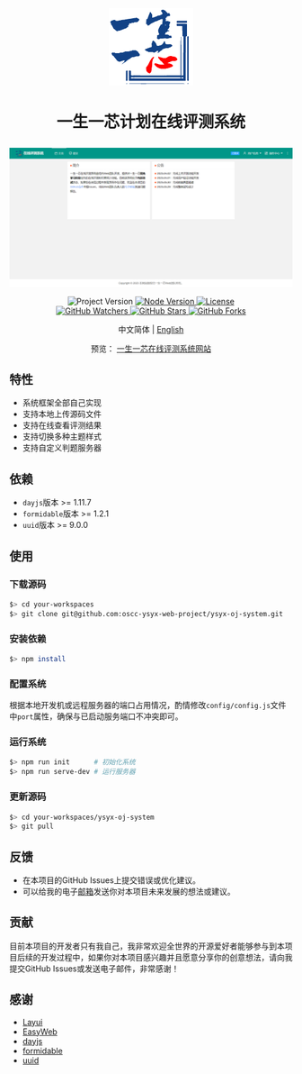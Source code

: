 <p align="center">
    <img alt="Logo" src="./srcs/frontend/public/img/logo.png" width="150">
</p>

<h1>
    <p align="center">一生一芯计划在线评测系统</p>
</h1>

![screenshot](./docs/screenshot.png)

<p align="center">
    <a title="Project Version">
        <img alt="Project Version" src="https://img.shields.io/badge/version-1.0.0-brightgreen" />
    </a>
    <a title="Node Version" target="_blank" href="https://nodejs.org">
        <img alt="Node Version" src="https://img.shields.io/badge/Node-%3E%3D16.19.1-blue" />
    </a>
    <a title="License" target="_blank" href="https://github.com/oscc-ysyx-web-project/ysyx-oj-system/blob/master/LICENSE">
        <img alt="License" src="https://img.shields.io/github/license/oscc-ysyx-web-project/ysyx-oj-system.svg" />
    </a>
    <br/>
    <a title="GitHub Watchers" target="_blank" href="https://github.com/oscc-ysyx-web-project/ysyx-oj-system/watchers">
        <img alt="GitHub Watchers" src="https://img.shields.io/github/watchers/oscc-ysyx-web-project/ysyx-oj-system.svg?label=Watchers&style=social" />
    </a>
    <a title="GitHub Stars" target="_blank" href="https://github.com/oscc-ysyx-web-project/ysyx-oj-system/stargazers">
        <img alt="GitHub Stars" src="https://img.shields.io/github/stars/oscc-ysyx-web-project/ysyx-oj-system.svg?label=Stars&style=social" />
    </a>
    <a title="GitHub Forks" target="_blank" href="https://github.com/oscc-ysyx-web-project/ysyx-oj-system/network/members">
        <img alt="GitHub Forks" src="https://img.shields.io/github/forks/oscc-ysyx-web-project/ysyx-oj-system.svg?label=Forks&style=social" />
    </a>
</p>

<p align="center">中文简体 | <a title="English" href="README.md">English</a></p>

<p align="center">
    <span>预览：</span>
    <a target="_blank" href="http://39.101.140.145:10140">一生一芯在线评测系统网站</a>
</p>

## 特性

- 系统框架全部自己实现
- 支持本地上传源码文件
- 支持在线查看评测结果
- 支持切换多种主题样式
- 支持自定义判题服务器

## 依赖

- `dayjs`版本 >= 1.11.7
- `formidable`版本 >= 1.2.1
- `uuid`版本 >= 9.0.0

## 使用

### 下载源码

```sh
$> cd your-workspaces
$> git clone git@github.com:oscc-ysyx-web-project/ysyx-oj-system.git
```

### 安装依赖

```sh
$> npm install
```

### 配置系统

根据本地开发机或远程服务器的端口占用情况，酌情修改`config/config.js`文件中`port`属性，确保与已启动服务端口不冲突即可。

### 运行系统

```sh
$> npm run init      # 初始化系统
$> npm run serve-dev # 运行服务器
```

### 更新源码

```sh
$> cd your-workspaces/ysyx-oj-system
$> git pull
```

## 反馈

- 在本项目的GitHub Issues上提交错误或优化建议。
- 可以给我的电子[邮箱](mailto:oscc-ysyx-web-project@126.com)发送你对本项目未来发展的想法或建议。

## 贡献

目前本项目的开发者只有我自己，我非常欢迎全世界的开源爱好者能够参与到本项目后续的开发过程中，如果你对本项目感兴趣并且愿意分享你的创意想法，请向我提交GitHub Issues或发送电子邮件，非常感谢！

## 感谢

- [Layui](https://layui.github.io)
- [EasyWeb](https://eleadmin.com)
- [dayjs](https://www.npmjs.com/package/dayjs)
- [formidable](https://www.npmjs.com/package/formidable)
- [uuid](https://www.npmjs.com/package/uuid)
